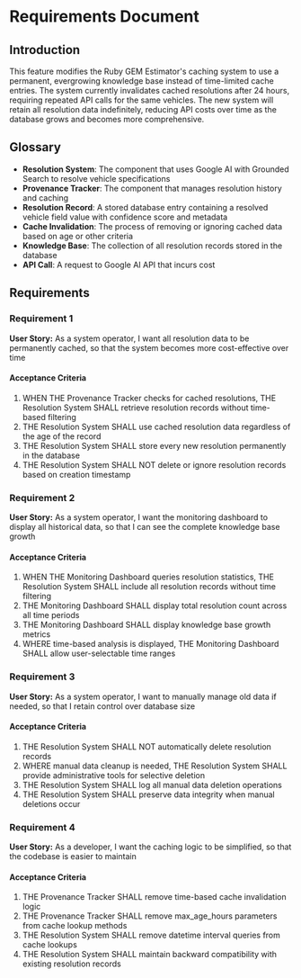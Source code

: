 # Requirements Document

## Introduction

This feature modifies the Ruby GEM Estimator's caching system to use a permanent, evergrowing knowledge base instead of time-limited cache entries. The system currently invalidates cached resolutions after 24 hours, requiring repeated API calls for the same vehicles. The new system will retain all resolution data indefinitely, reducing API costs over time as the database grows and becomes more comprehensive.

## Glossary

- **Resolution System**: The component that uses Google AI with Grounded Search to resolve vehicle specifications
- **Provenance Tracker**: The component that manages resolution history and caching
- **Resolution Record**: A stored database entry containing a resolved vehicle field value with confidence score and metadata
- **Cache Invalidation**: The process of removing or ignoring cached data based on age or other criteria
- **Knowledge Base**: The collection of all resolution records stored in the database
- **API Call**: A request to Google AI API that incurs cost

## Requirements

### Requirement 1

**User Story:** As a system operator, I want all resolution data to be permanently cached, so that the system becomes more cost-effective over time

#### Acceptance Criteria

1. WHEN THE Provenance Tracker checks for cached resolutions, THE Resolution System SHALL retrieve resolution records without time-based filtering
2. THE Resolution System SHALL use cached resolution data regardless of the age of the record
3. THE Resolution System SHALL store every new resolution permanently in the database
4. THE Resolution System SHALL NOT delete or ignore resolution records based on creation timestamp

### Requirement 2

**User Story:** As a system operator, I want the monitoring dashboard to display all historical data, so that I can see the complete knowledge base growth

#### Acceptance Criteria

1. WHEN THE Monitoring Dashboard queries resolution statistics, THE Resolution System SHALL include all resolution records without time filtering
2. THE Monitoring Dashboard SHALL display total resolution count across all time periods
3. THE Monitoring Dashboard SHALL display knowledge base growth metrics
4. WHERE time-based analysis is displayed, THE Monitoring Dashboard SHALL allow user-selectable time ranges

### Requirement 3

**User Story:** As a system operator, I want to manually manage old data if needed, so that I retain control over database size

#### Acceptance Criteria

1. THE Resolution System SHALL NOT automatically delete resolution records
2. WHERE manual data cleanup is needed, THE Resolution System SHALL provide administrative tools for selective deletion
3. THE Resolution System SHALL log all manual data deletion operations
4. THE Resolution System SHALL preserve data integrity when manual deletions occur

### Requirement 4

**User Story:** As a developer, I want the caching logic to be simplified, so that the codebase is easier to maintain

#### Acceptance Criteria

1. THE Provenance Tracker SHALL remove time-based cache invalidation logic
2. THE Provenance Tracker SHALL remove max_age_hours parameters from cache lookup methods
3. THE Resolution System SHALL remove datetime interval queries from cache lookups
4. THE Resolution System SHALL maintain backward compatibility with existing resolution records

